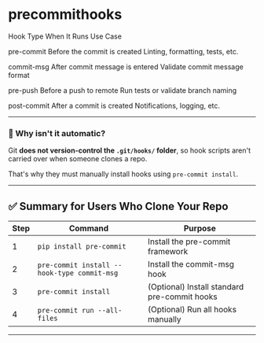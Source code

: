 # precommithooks
Hook Type  When It Runs  Use Case

pre-commit Before the commit is created Linting, formatting, tests, etc.

commit-msg After commit message is entered  Validate commit message format

pre-push  Before a push to remote  Run tests or validate branch naming

post-commit  After a commit is created  Notifications, logging, etc.



---

### 🧠 Why isn't it automatic?

Git **does not version-control the `.git/hooks/` folder**, so hook scripts aren't carried over when someone clones a repo.

That's why they must manually install hooks using `pre-commit install`.

---

## ✅ Summary for Users Who Clone Your Repo

| Step | Command | Purpose |
|------|---------|---------|
| 1 | `pip install pre-commit` | Install the pre-commit framework |
| 2 | `pre-commit install --hook-type commit-msg` | Install the commit-msg hook |
| 3 | `pre-commit install` | (Optional) Install standard pre-commit hooks |
| 4 | `pre-commit run --all-files` | (Optional) Run all hooks manually |

---
